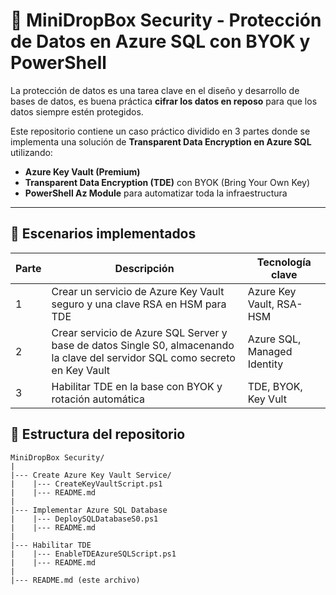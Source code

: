 # 🔐 MiniDropBox Security - Protección de Datos en Azure SQL con BYOK y PowerShell

La protección de datos es una tarea clave en el diseño y desarrollo de bases de datos, es buena práctica **cifrar los datos en reposo** para que los datos siempre estén protegidos.

Este repositorio contiene un caso práctico dividido en 3 partes donde se implementa una solución de **Transparent Data Encryption en Azure SQL** utilizando:

- **Azure Key Vault (Premium)**
- **Transparent Data Encryption (TDE)** con BYOK (Bring Your Own Key)
- **PowerShell Az Module** para automatizar toda la infraestructura

---

## 🧪 Escenarios implementados

| **Parte** | **Descripción** | **Tecnología clave** |
| --------- | --------------- | -------------------- |
| 1 | Crear un servicio de Azure Key Vault seguro y una clave RSA en HSM para TDE | Azure Key Vault, RSA-HSM |
| 2 | Crear servicio de Azure SQL Server y base de datos Single S0, almacenando la clave del servidor SQL como secreto en Key Vault | Azure SQL, Managed Identity |
| 3 | Habilitar TDE en la base con BYOK y rotación automática | TDE, BYOK, Key Vult |

## 📂 Estructura del repositorio

```plaintext
MiniDropBox Security/
|
|--- Create Azure Key Vault Service/
|    |--- CreateKeyVaultScript.ps1
|    |--- README.md
|
|--- Implementar Azure SQL Database
|    |--- DeploySQLDatabaseS0.ps1
|    |--- README.md
|
|--- Habilitar TDE
|    |--- EnableTDEAzureSQLScript.ps1
|    |--- README.md
|
|--- README.md (este archivo)     
```
